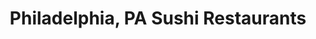 ---
layout: city
title: Philadelphia, PA Sushi Restaurants
permalink: /pennsylvania/philadelphia/
stateAbbr: PA
stateName: Pennsylvania
cityName: Philadelphia
---